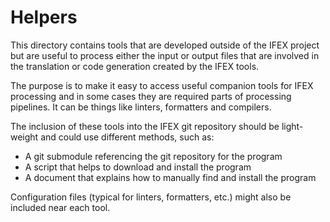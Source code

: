 # Helpers

This directory contains tools that are developed outside of the IFEX project but are useful to process either the input or output files that are involved in the translation or code generation created by the IFEX tools.

The purpose is to make it easy to access useful companion tools for IFEX processing and in some cases they are required parts of processing pipelines.  It can be things like linters, formatters and compilers.

The inclusion of these tools into the IFEX git repository should be light-weight and could use different methods, such as:

- A git submodule referencing the git repository for the program
- A script that helps to download and install the program
- A document that explains how to manually find and install the program

Configuration files (typical for linters, formatters, etc.) might also be included near each tool.

